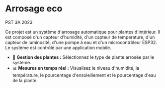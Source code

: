 # Arrosage eco

PST 3A 2023

Ce projet est un système d'arrosage automatique pour plantes d'intérieur. Il est composé d'un capteur d'humidité, d'un capteur de température, d'un capteur de luminosité, d'une pompe à eau et d'un microcontrôleur ESP32. Le système est contrôlé par une application mobile.

- 🌱 **Gestion des plantes :** Sélectionnez le type de plante arrosée par le système.
- 📊 **Mesures en temps réel :** Visualisez le niveau d'humidité, la température, le pourcentage d'ensoleillement et le pourcentage d'eau de la plante.
